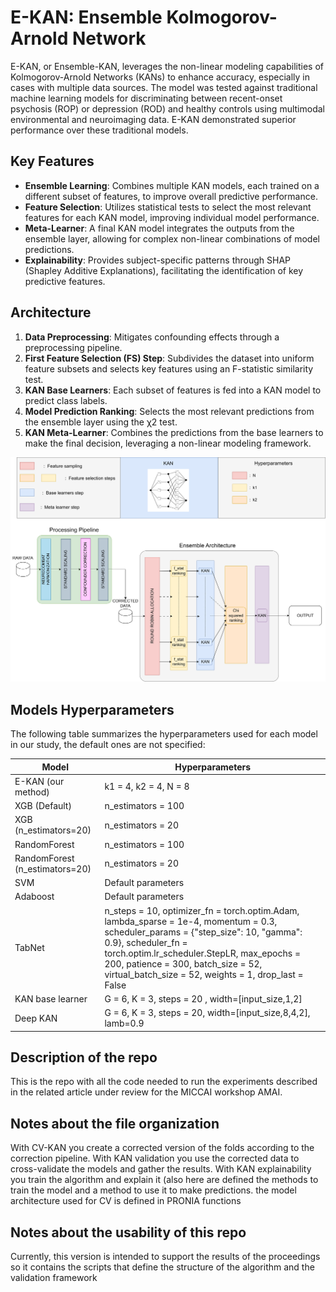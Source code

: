# E-KAN: Ensemble Kolmogorov-Arnold Network

E-KAN, or Ensemble-KAN, leverages the non-linear modeling capabilities of Kolmogorov-Arnold Networks (KANs) to enhance accuracy, especially in cases with multiple data sources. The model was tested against traditional machine learning models for discriminating between recent-onset psychosis (ROP) or depression (ROD) and healthy controls using multimodal environmental and neuroimaging data. E-KAN demonstrated superior performance over these traditional models.

## Key Features

- **Ensemble Learning**: Combines multiple KAN models, each trained on a different subset of features, to improve overall predictive performance.
- **Feature Selection**: Utilizes statistical tests to select the most relevant features for each KAN model, improving individual model performance.
- **Meta-Learner**: A final KAN model integrates the outputs from the ensemble layer, allowing for complex non-linear combinations of model predictions.
- **Explainability**: Provides subject-specific patterns through SHAP (Shapley Additive Explanations), facilitating the identification of key predictive features.

## Architecture

1. **Data Preprocessing**: Mitigates confounding effects through a preprocessing pipeline.
2. **First Feature Selection (FS) Step**: Subdivides the dataset into uniform feature subsets and selects key features using an F-statistic similarity test.
3. **KAN Base Learners**: Each subset of features is fed into a KAN model to predict class labels.
4. **Model Prediction Ranking**: Selects the most relevant predictions from the ensemble layer using the χ2 test.
5. **KAN Meta-Learner**: Combines the predictions from the base learners to make the final decision, leveraging a non-linear modeling framework.

![Project Logo](https://github.com/brainpolislab/E-KAN/blob/main/KAN_ensamble.png)

## Models Hyperparameters

The following table summarizes the hyperparameters used for each model in our study, the default ones are not specified:

| Model                  | Hyperparameters                             |
|------------------------|---------------------------------------------|
| E-KAN (our method)     | k1 = 4, k2 = 4, N = 8                       |
| XGB (Default)          | n_estimators = 100                          |
| XGB (n_estimators=20)  | n_estimators = 20                           |
| RandomForest           | n_estimators = 100                          |
| RandomForest (n_estimators=20) | n_estimators = 20                   |
| SVM                    | Default parameters                          |
| Adaboost               | Default parameters                          |
| TabNet                 | n_steps = 10, optimizer_fn = torch.optim.Adam, lambda_sparse = 1e-4, momentum = 0.3, scheduler_params = {"step_size": 10, "gamma": 0.9}, scheduler_fn = torch.optim.lr_scheduler.StepLR, max_epochs = 200, patience = 300, batch_size = 52, virtual_batch_size = 52, weights = 1, drop_last = False |
| KAN base learner       | G = 6, K = 3, steps = 20 , width=[input_size,1,2] |                   |
| Deep KAN               | G = 6, K = 3, steps = 20, width=[input_size,8,4,2], lamb=0.9 |

## Description of the repo
This is the repo with all the code needed to run the experiments described in the related article under review for the MICCAI workshop AMAI.

## Notes about the file organization
With CV-KAN you create a corrected version of the folds according to the correction pipeline. With KAN validation you use the corrected data to cross-validate the models and gather the results.
With KAN explainability you train the algorithm and explain it (also here are defined the methods to train the model and a method to use it to make predictions. the model architecture used for CV is defined in PRONIA functions

## Notes about the usability of this repo

Currently, this version is intended to support the results of the proceedings so it contains the scripts that define the structure of the algorithm and the validation framework
